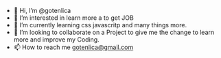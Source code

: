 - 👋 Hi, I’m @gotenlica
- 👀 I’m interested in learn more a to get JOB
- 🌱 I’m currently learning css javascritp and many things more.
- 💞️ I’m looking to collaborate on a Project to give me the change to learn more and improve my Coding.
- 📫 How to reach me gotenlica@gmail.com

<!---
gotenlica/gotenlica is a ✨ special ✨ repository because its `README.md` (this file) appears on your GitHub profile.
You can click the Preview link to take a look at your changes.
--->
